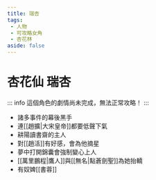 ```yaml
---
title: 瑞杏
tags:
 - 人物
 - 可攻略女角
 - 杏花林
aside: false
---
```


# 杏花仙 瑞杏

::: info
這個角色的劇情尚未完成，無法正常攻略！
:::

- 諸多事件的幕後黑手
- 連[[趙擴|大宋皇帝]]都要低聲下氣
- 耕陽讀書齋的主人
- 對[[趙活]]有好感，會為他摘星
- 夢中打開錦囊會強制變心上人
- [[萬里鵬程|鷹人]]與[[無名|點蒼劍聖]]為她抬轎
- 有奴婢[[書蓉]]